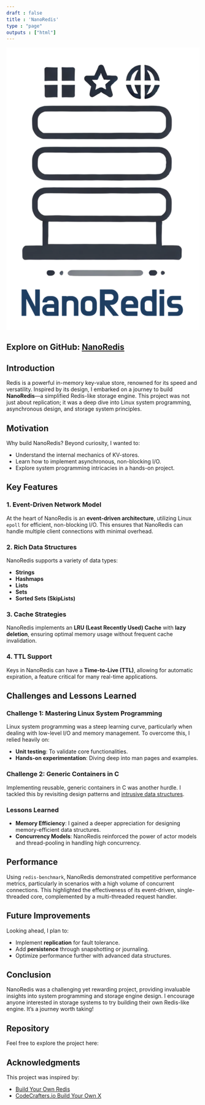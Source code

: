 ```yaml
---
draft : false
title : 'NanoRedis'
type : "page"
outputs : ["html"]
---
```



![NanoRedis-Logo](nanoredis-icon-text.png)

## Explore on GitHub: [NanoRedis](https://github.com/dionysusliu/NanoRedis)

## Introduction

Redis is a powerful in-memory key-value store, renowned for its speed and versatility. Inspired by its design, I embarked on a journey to build **NanoRedis**—a simplified Redis-like storage engine. This project was not just about replication; it was a deep dive into Linux system programming, asynchronous design, and storage system principles.

## Motivation

Why build NanoRedis? Beyond curiosity, I wanted to:
- Understand the internal mechanics of KV-stores.
- Learn how to implement asynchronous, non-blocking I/O.
- Explore system programming intricacies in a hands-on project.

## Key Features

### 1. Event-Driven Network Model
At the heart of NanoRedis is an **event-driven architecture**, utilizing Linux `epoll` for efficient, non-blocking I/O. This ensures that NanoRedis can handle multiple client connections with minimal overhead.

### 2. Rich Data Structures
NanoRedis supports a variety of data types:
- **Strings**
- **Hashmaps**
- **Lists**
- **Sets**
- **Sorted Sets (SkipLists)**

### 3. Cache Strategies
NanoRedis implements an **LRU (Least Recently Used) Cache** with **lazy deletion**, ensuring optimal memory usage without frequent cache invalidation.

### 4. TTL Support
Keys in NanoRedis can have a **Time-to-Live (TTL)**, allowing for automatic expiration, a feature critical for many real-time applications.

## Challenges and Lessons Learned

### Challenge 1: Mastering Linux System Programming
Linux system programming was a steep learning curve, particularly when dealing with low-level I/O and memory management. To overcome this, I relied heavily on:
- **Unit testing**: To validate core functionalities.
- **Hands-on experimentation**: Diving deep into man pages and examples.

### Challenge 2: Generic Containers in C
Implementing reusable, generic containers in C was another hurdle. I tackled this by revisiting design patterns and [intrusive data structures](https://www.data-structures-in-practice.com/intrusive-linked-lists/).

### Lessons Learned
- **Memory Efficiency**: I gained a deeper appreciation for designing memory-efficient data structures.
- **Concurrency Models**: NanoRedis reinforced the power of actor models and thread-pooling in handling high concurrency.

## Performance

Using `redis-benchmark`, NanoRedis demonstrated competitive performance metrics, particularly in scenarios with a high volume of concurrent connections. This highlighted the effectiveness of its event-driven, single-threaded core, complemented by a multi-threaded request handler.

## Future Improvements

Looking ahead, I plan to:
- Implement **replication** for fault tolerance.
- Add **persistence** through snapshotting or journaling.
- Optimize performance further with advanced data structures.

## Conclusion

NanoRedis was a challenging yet rewarding project, providing invaluable insights into system programming and storage engine design. I encourage anyone interested in storage systems to try building their own Redis-like engine. It’s a journey worth taking!

## Repository

Feel free to explore the project here:


## Acknowledgments

This project was inspired by:
- [Build Your Own Redis](https://build-your-own.org/redis/)
- [CodeCrafters.io Build Your Own X](https://github.com/codecrafters-io/build-your-own-x)

